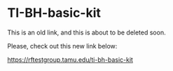 # TI-BH-basic-kit

This is an old link, and this is about to be deleted soon.

Please, check out this new link below:

https://rftestgroup.tamu.edu/ti-bh-basic-kit
